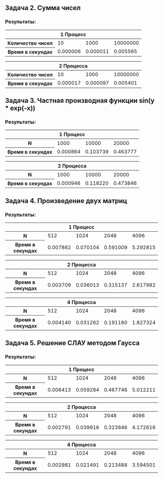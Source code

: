 ## Задача 2. Сумма чисел

### Результаты:

<table>
    <thead>
        <tr>
            <th colspan=10>1 Процесс</th>
        </tr>
    </thead>
    <tbody>
        <tr>
            <th>Количество чисел</th>
            <td>10</td>
            <td>1000</td>
            <td>10000000</td>
        </tr>
        <tr>
            <th>Время в секундах</th>
            <td>0.000006</td>
            <td>0.000011</td>
            <td>0.005565</td>
        </tr>
    </tbody>
</table>

<table>
    <thead>
        <tr>
            <th colspan=10>2 Процесса</th>
        </tr>
    </thead>
    <tbody>
        <tr>
            <th>Количество чисел</th>
            <td>10</td>
            <td>1000</td>
            <td>10000000</td>
        </tr>
        <tr>
            <th>Время в секундах</th>
            <td>0.000017</td>
            <td>0.000097</td>
            <td>0.005401</td>
        </tr>
    </tbody>
</table>

## Задача 3. Частная производная функции sin(y * exp(-x))

### Результаты:

<table>
    <thead>
        <tr>
            <th colspan=10>1 Процесс</th>
        </tr>
    </thead>
    <tbody>
        <tr>
            <th>N</th>
            <td>1000</td>
            <td>10000</td>
            <td>20000</td>
        </tr>
        <tr>
            <th>Время в секундах</th>
            <td>0.000864</td>
            <td>0.103739</td>
            <td>0.463777</td>
        </tr>
    </tbody>
</table>

<table>
    <thead>
        <tr>
            <th colspan=10>2 Процесса</th>
        </tr>
    </thead>
    <tbody>
        <tr>
            <th>N</th>
            <td>1000</td>
            <td>10000</td>
            <td>20000</td>
        </tr>
        <tr>
            <th>Время в секундах</th>
            <td>0.000946</td>
            <td>0.118220</td>
            <td>0.473846</td>
        </tr>
    </tbody>
</table>

## Задача 4. Произведение двух матриц


### Результаты:

<table>
    <thead>
        <tr>
            <th colspan=10>1 Процесс</th>
        </tr>
    </thead>
    <tbody>
        <tr>
            <th>N</th>
            <td>512</td>
            <td>1024</td>
            <td>2048</td>
            <td>4096</td>
        </tr>
        <tr>
            <th>Время в секундах</th>
            <td>0.007862</td>
            <td>0.070104</td>
            <td>0.591009</td>
            <td>5.292815</td>
        </tr>
    </tbody>
</table>

<table>
    <thead>
        <tr>
            <th colspan=10>2 Процесса</th>
        </tr>
    </thead>
    <tbody>
        <tr>
            <th>N</th>
            <td>512</td>
            <td>1024</td>
            <td>2048</td>
            <td>4096</td>
        </tr>
        <tr>
            <th>Время в секундах</th>
            <td>0.003709</td>
            <td>0.036013</td>
            <td>0.315137</td>
            <td>2.617982</td>
        </tr>
    </tbody>
</table>

<table>
    <thead>
        <tr>
            <th colspan=10>4 Процесса</th>
        </tr>
    </thead>
    <tbody>
        <tr>
            <th>N</th>
            <td>512</td>
            <td>1024</td>
            <td>2048</td>
            <td>4096</td>
        </tr>
        <tr>
            <th>Время в секундах</th>
            <td>0.004140</td>
            <td>0.031262</td>
            <td>0.191180</td>
            <td>1.827324</td>
        </tr>
    </tbody>
</table>

## Задача 5. Решение СЛАУ методом Гаусса


### Результаты:

<table>
    <thead>
        <tr>
            <th colspan=10>1 Процесс</th>
        </tr>
    </thead>
    <tbody>
        <tr>
            <th>N</th>
            <td>512</td>
            <td>1024</td>
            <td>2048</td>
            <td>4096</td>
        </tr>
        <tr>
            <th>Время в секундах</th>
            <td>0.006413</td>
            <td>0.059284</td>
            <td>0.467746</td>
            <td>5.012211</td>
        </tr>
    </tbody>
</table>

<table>
    <thead>
        <tr>
            <th colspan=10>2 Процесса</th>
        </tr>
    </thead>
    <tbody>
        <tr>
            <th>N</th>
            <td>512</td>
            <td>1024</td>
            <td>2048</td>
            <td>4096</td>
        </tr>
        <tr>
            <th>Время в секундах</th>
            <td>0.002791</td>
            <td>0.039916</td>
            <td>0.323846</td>
            <td>4.172616</td>
        </tr>
    </tbody>
</table>

<table>
    <thead>
        <tr>
            <th colspan=10>4 Процесса</th>
        </tr>
    </thead>
    <tbody>
        <tr>
            <th>N</th>
            <td>512</td>
            <td>1024</td>
            <td>2048</td>
            <td>4096</td>
        </tr>
        <tr>
            <th>Время в секундах</th>
            <td>0.002981</td>
            <td>0.021491</td>
            <td>0.213488</td>
            <td>3.594501</td>
        </tr>
    </tbody>
</table>
